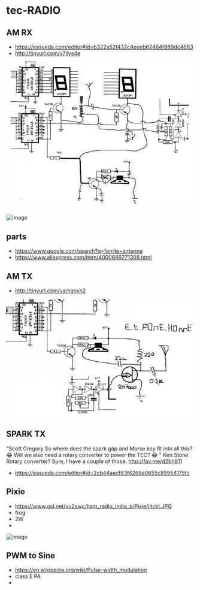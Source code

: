 # tec-RADIO

## AM RX
* https://easyeda.com/editor#id=b322a52f432c4eeeb62464f889dc4683
* http://tinyurl.com/y7llys4e

![](https://github.com/SteveJustin1963/tec-RADIO/blob/master/AM%20RX/am%20regen%20tec1%20hack.png)

![image](https://github.com/SteveJustin1963/tec-RADIO/assets/58069246/0319494f-4f6e-4f2a-b9cc-01d123fc666f)



## parts
* https://www.google.com/search?q=ferrite+antenna
* https://www.aliexpress.com/item/4000666271308.html

## AM TX
* http://tinyurl.com/yamgnxn2

![](https://github.com/SteveJustin1963/tec-RADIO/blob/master/AM%20TX/et-fone-home.png)

## SPARK TX

"Scott Gregory So where does the spark gap and Morse key fit into all this? 😂 
Will we also need a rotary converter to power the TEC? 😂
" Ken Stone Rotary converter? Sure, I have a couple of those. http://fav.me/d2bh811

* https://easyeda.com/editor#id=2cb44aecf83f4266a0655c89954175fc


## Pixie
- https://www.qsl.net/vu2awc/ham_radio_india_p/Pixie/iitckt.JPG
- frog
- 2W
- 

![image](https://github.com/SteveJustin1963/tec-RADIO/assets/58069246/e10f939f-c27b-4454-b8e1-4222af0579db)

## PWM to Sine
- https://en.wikipedia.org/wiki/Pulse-width_modulation
- class E PA
- 

